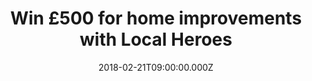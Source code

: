 ---
campaign-uuid: "c-b9838468-3557-4398-b3bb-70361e038bbb"
type: "Preview"
category: "Other"
date: "2018-02-21T09:00:00.000Z"
end-date: "2018-03-14T23:59:00.000Z"
disable-form: false
is_promoted: false
has_entry_page: true
title: "Win £500 for home improvements with Local Heroes"
competition-description: "Planning on making your life BETTER? Put your home improvement\
  \ project in motion by the chance of wining £500 with Local Heroes.\r\n<br/> Don't\
  \ miss out this great opportunity and make your dream house a reality for you and\
  \ your loved ones. Click here to get involved."
hero-header: "Win £500 for home improvements with Local Heroes"
terms-confirmation: "I agree to the competition <a href=\"../etc/localheroes-win-500-pounds-terms-and-conditions.pdf\"\
  \ target=\"_blank\">Terms &amp; Conditions</a> and to create an account with NME\
  \ AAA."
banner-img: "https://assets.expresslyapp.com/asset-b209c887-d7a3-4aba-8c7f-c5c58b2d657c.jpg"
logo-left-href: "https://www.localheroes.com/"
logo-left-image: "localheroes-logo.jpg"
logo-left-title: "British Gas Local Heroes"
bg-image-hero: "https://assets.expresslyapp.com/asset-883d056c-e84c-4fc0-b313-7247e9b6331e.jpg"
bg-image-first: "https://assets.expresslyapp.com/asset-f66a5d9c-eb68-4de7-bf32-6278c0b15d1b.jpg"
bg-image-second: "https://assets.expresslyapp.com/asset-88432b87-de93-478d-acd3-7b47948145de.jpg"
section1-content: "<p>Local Heroes is a separate business unit that has been set up\
  \ by British Gas to redefine the way that trade related jobs are done around the\
  \ home. A mix of people from world class consumer internet companies and experts\
  \ from within British Gas that understand great online experiences and what’s involved\
  \ in completing professional trade related jobs inside peoples homes.</p>\r\n<p>Do\
  \ you have a problem? Planning a kitchen renovation? Why not seek for a quality\
  \ contract from Local Heros? They are offering one lucky reader the possibility\
  \ to win £500!.This is your chance to create a\_sophisticated new look and Local\
  \ Heroes can help you with it.</p>"
section2-content: "<p>Don't miss this great occasion! It's very easy: enter your details,\
  \ choose your new home improvement and one of their tradesmen will help you with\
  \ all of your projects. As soon as you submit into the competition, you will receive\
  \ a free call to help you get through everything you need.</p>\r\n\r\n<p>Don't think\
  \ about it anymore and register for a chance to win.</p>"
entry-title: "Win £500 for home improvements with Local Heroes"
entry-content: "<p>Planning on renovation projects?.. Now you have the solution! Win\
  \ £500 for home improvements with Local Heroes.</p> <p> Enter the draw to win localheroes\
  \ by completing the form below before 23.59pm on 14/03/2018.</p>"
entry-extension: "nme/local-heroes-extension.html"
has-winner: false
---